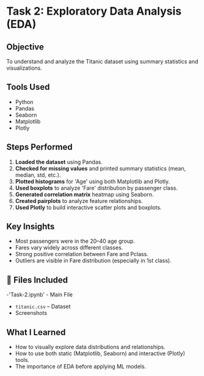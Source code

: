 # Task 2: Exploratory Data Analysis (EDA)

## Objective
To understand and analyze the Titanic dataset using summary statistics and visualizations.

## Tools Used
- Python
- Pandas
- Seaborn
- Matplotlib
- Plotly

## Steps Performed
1. **Loaded the dataset** using Pandas.
2. **Checked for missing values** and printed summary statistics (mean, median, std, etc.).
3. **Plotted histograms** for 'Age' using both Matplotlib and Plotly.
4. **Used boxplots** to analyze 'Fare' distribution by passenger class.
5. **Generated correlation matrix** heatmap using Seaborn.
6. **Created pairplots** to analyze feature relationships.
7. **Used Plotly** to build interactive scatter plots and boxplots.

## Key Insights
- Most passengers were in the 20–40 age group.
- Fares vary widely across different classes.
- Strong positive correlation between Fare and Pclass.
- Outliers are visible in Fare distribution (especially in 1st class).

## 📁 Files Included
-'Task-2.ipynb' - Main File
- `titanic.csv` – Dataset
- Screenshots

## What I Learned
- How to visually explore data distributions and relationships.
- How to use both static (Matplotlib, Seaborn) and interactive (Plotly) tools.
- The importance of EDA before applying ML models.
